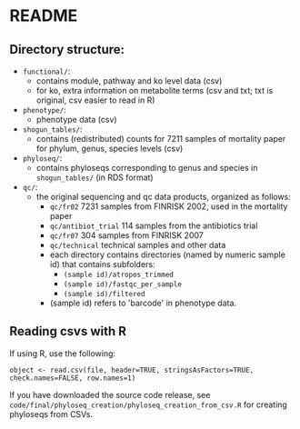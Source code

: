 # README

## Directory structure:

* `functional/`:
    * contains module, pathway and ko level data (csv)
    * for ko, extra information on metabolite terms (csv and txt; txt is original, csv easier to read in R)
* `phenotype/`:
    * phenotype data (csv)
* `shogun_tables/`:
    * contains (redistributed) counts for 7211 samples of mortality paper for phylum, genus, species levels (csv)
* `phyloseq/`:
    * contains phyloseqs corresponding to genus and species in `shogun_tables/` (in RDS format)
* `qc/`:
    * the original sequencing and qc data products, organized as follows:
        * `qc/fr02` 7231 samples from FINRISK 2002, used in the mortality paper
        * `qc/antibiot_trial` 114 samples from the antibiotics trial 
        * `qc/fr07` 304 samples from FINRISK 2007
        * `qc/technical` technical samples and other data
        * each directory contains directories (named by numeric sample id) that contains subfolders:
            * `(sample id)/atropos_trimmed`
            * `(sample id)/fastqc_per_sample`
            * `(sample id)/filtered`
        * (sample id) refers to 'barcode' in phenotype data.


## Reading csvs with R

If using R, use the following:

`object <- read.csv(file, header=TRUE, stringsAsFactors=TRUE, check.names=FALSE, row.names=1)`

If you have downloaded the source code release, see `code/final/phyloseq_creation/phyloseq_creation_from_csv.R` for creating phyloseqs from CSVs.